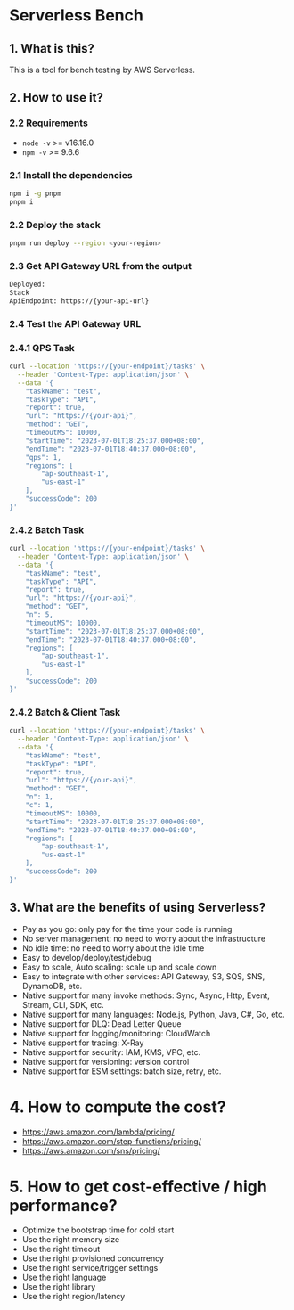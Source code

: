 # Serverless Bench

## 1. What is this?

This is a tool for bench testing by AWS Serverless.

## 2. How to use it?

### 2.2 Requirements

- `node -v` >= v16.16.0
- `npm -v` >= 9.6.6

### 2.1 Install the dependencies

```bash
npm i -g pnpm
pnpm i
```

### 2.2 Deploy the stack

```bash
pnpm run deploy --region <your-region>
```

### 2.3 Get API Gateway URL from the output

```bash
Deployed:
Stack
ApiEndpoint: https://{your-api-url}
```

### 2.4 Test the API Gateway URL

### 2.4.1 QPS Task

```bash
curl --location 'https://{your-endpoint}/tasks' \
  --header 'Content-Type: application/json' \
  --data '{
    "taskName": "test",
    "taskType": "API",
    "report": true,
    "url": "https://{your-api}",
    "method": "GET",
    "timeoutMS": 10000,
    "startTime": "2023-07-01T18:25:37.000+08:00",
    "endTime": "2023-07-01T18:40:37.000+08:00",
    "qps": 1,
    "regions": [
        "ap-southeast-1",
        "us-east-1"
    ],
    "successCode": 200
}'

```

### 2.4.2 Batch Task

```bash
curl --location 'https://{your-endpoint}/tasks' \
  --header 'Content-Type: application/json' \
  --data '{
    "taskName": "test",
    "taskType": "API",
    "report": true,
    "url": "https://{your-api}",
    "method": "GET",
    "n": 5,
    "timeoutMS": 10000,
    "startTime": "2023-07-01T18:25:37.000+08:00",
    "endTime": "2023-07-01T18:40:37.000+08:00",
    "regions": [
        "ap-southeast-1",
        "us-east-1"
    ],
    "successCode": 200
}'

```

### 2.4.2 Batch & Client Task

```bash
curl --location 'https://{your-endpoint}/tasks' \
  --header 'Content-Type: application/json' \
  --data '{
    "taskName": "test",
    "taskType": "API",
    "report": true,
    "url": "https://{your-api}",
    "method": "GET",
    "n": 1,
    "c": 1,
    "timeoutMS": 10000,
    "startTime": "2023-07-01T18:25:37.000+08:00",
    "endTime": "2023-07-01T18:40:37.000+08:00",
    "regions": [
        "ap-southeast-1",
        "us-east-1"
    ],
    "successCode": 200
}'

```

## 3. What are the benefits of using Serverless?

- Pay as you go: only pay for the time your code is running
- No server management: no need to worry about the infrastructure
- No idle time: no need to worry about the idle time
- Easy to develop/deploy/test/debug
- Easy to scale, Auto scaling: scale up and scale down
- Easy to integrate with other services: API Gateway, S3, SQS, SNS, DynamoDB, etc.
- Native support for many invoke methods: Sync, Async, Http, Event, Stream, CLI, SDK, etc.
- Native support for many languages: Node.js, Python, Java, C#, Go, etc.
- Native support for DLQ: Dead Letter Queue
- Native support for logging/monitoring: CloudWatch
- Native support for tracing: X-Ray
- Native support for security: IAM, KMS, VPC, etc.
- Native support for versioning: version control
- Native support for ESM settings: batch size, retry, etc.

# 4. How to compute the cost?

- https://aws.amazon.com/lambda/pricing/
- https://aws.amazon.com/step-functions/pricing/
- https://aws.amazon.com/sns/pricing/

# 5. How to get cost-effective / high performance?

- Optimize the bootstrap time for cold start
- Use the right memory size
- Use the right timeout
- Use the right provisioned concurrency
- Use the right service/trigger settings
- Use the right language
- Use the right library
- Use the right region/latency
